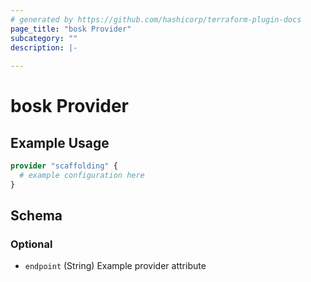 ```yaml
---
# generated by https://github.com/hashicorp/terraform-plugin-docs
page_title: "bosk Provider"
subcategory: ""
description: |-
  
---
```


# bosk Provider



## Example Usage

```terraform
provider "scaffolding" {
  # example configuration here
}
```

<!-- schema generated by tfplugindocs -->
## Schema

### Optional

- `endpoint` (String) Example provider attribute
